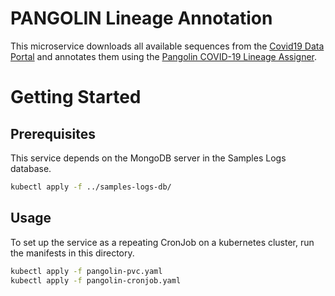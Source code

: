 # PANGOLIN Lineage Annotation

This microservice downloads all available sequences from the [Covid19 Data Portal](https://www.covid19dataportal.org/) and annotates them using the [Pangolin COVID-19 Lineage Assigner](https://www.biorxiv.org/content/10.1101/2020.04.17.046086v1).

# Getting Started

## Prerequisites

This service depends on the MongoDB server in the Samples Logs database.

```sh
kubectl apply -f ../samples-logs-db/
```

## Usage

To set up the service as a repeating CronJob on a kubernetes cluster, run the manifests in this directory.

```sh
kubectl apply -f pangolin-pvc.yaml
kubectl apply -f pangolin-cronjob.yaml
```

